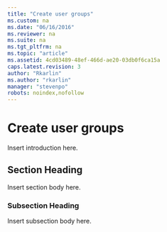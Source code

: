 ```yaml
---
title: "Create user groups"
ms.custom: na
ms.date: "06/16/2016"
ms.reviewer: na
ms.suite: na
ms.tgt_pltfrm: na
ms.topic: "article"
ms.assetid: 4cd03489-48ef-466d-ae20-03db0f6ca15a
caps.latest.revision: 3
author: "Rkarlin"
ms.author: "rkarlin"
manager: "stevenpo"
robots: noindex,nofollow
---
```

# Create user groups
  Insert introduction here.  
  
## Section Heading  
 Insert section body here.  
  
### Subsection Heading  
 Insert subsection body here.  
  
  